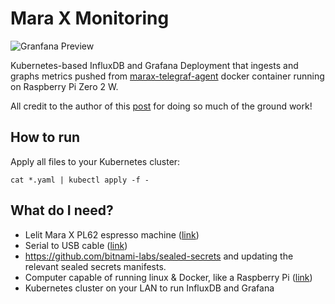 # Mara X Monitoring

![Granfana Preview](./preview.png "Granfana Preview")

Kubernetes-based InfluxDB and Grafana Deployment that ingests and graphs metrics pushed from [marax-telegraf-agent](https://github.com/laebshade/marax-telegraf-agent) docker container running on Raspberry Pi Zero 2 W.

All credit to the author of this [post](https://www.reddit.com/r/espresso/comments/hft5zv/data_visualisation_lelit_marax_mod/) for doing so much of the ground work!

## How to run

Apply all files to your Kubernetes cluster:

```shell
cat *.yaml | kubectl apply -f -
```


## What do I need?

- Lelit Mara X PL62 espresso machine ([link](https://marax.lelit.com/index-eng.html))
- Serial to USB cable ([link](https://www.amazon.co.uk/gp/product/B01N4X3BJB/ref=ppx_yo_dt_b_asin_title_o06_s00?ie=UTF8&psc=1))
- https://github.com/bitnami-labs/sealed-secrets and updating the relevant sealed secrets manifests.
- Computer capable of running linux & Docker, like a Raspberry Pi ([link](https://www.raspberrypi.org/products/raspberry-pi-4-model-b/))
- Kubernetes cluster on your LAN to run InfluxDB and Grafana